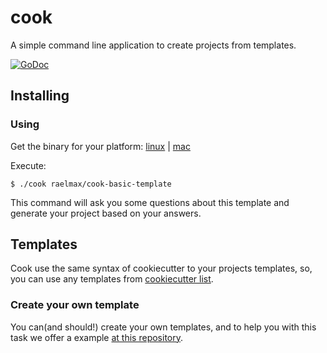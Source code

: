 # cook
A simple command line application to create projects from templates.

[![GoDoc](https://godoc.org/github.com/raelmax/cook?status.svg)](https://godoc.org/github.com/raelmax/cook)

## Installing


### Using

Get the binary for your platform: [linux](https://github.com/raelmax/cook/raw/master/bin/linux/cook) | [mac](https://github.com/raelmax/cook/raw/master/bin/darwin/cook)

Execute:
```
$ ./cook raelmax/cook-basic-template
```

This command will ask you some questions about this template and generate your
project based on your answers.

## Templates
Cook use the same syntax of cookiecutter to your projects templates, so, you can
use any templates from [cookiecutter list](https://github.com/audreyr/cookiecutter#available-cookiecutters).

### Create your own template
You can(and should!) create your own templates, and to help you with this task
we offer a example [at this repository](https://github.com/raelmax/cook-basic-template).